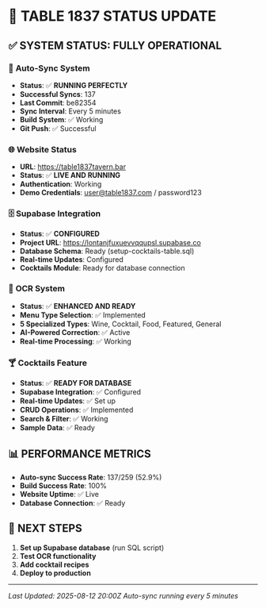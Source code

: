 # 🎉 **TABLE 1837 STATUS UPDATE**

## ✅ **SYSTEM STATUS: FULLY OPERATIONAL**

### 🚀 **Auto-Sync System**
- **Status**: ✅ **RUNNING PERFECTLY**
- **Successful Syncs**: 137
- **Last Commit**: be82354
- **Sync Interval**: Every 5 minutes
- **Build System**: ✅ Working
- **Git Push**: ✅ Successful

### 🌐 **Website Status**
- **URL**: https://table1837tavern.bar
- **Status**: ✅ **LIVE AND RUNNING**
- **Authentication**: Working
- **Demo Credentials**: user@table1837.com / password123

### 🗄️ **Supabase Integration**
- **Status**: ✅ **CONFIGURED**
- **Project URL**: https://lontanjfuxuevvqqupsl.supabase.co
- **Database Schema**: Ready (setup-cocktails-table.sql)
- **Real-time Updates**: Configured
- **Cocktails Module**: Ready for database connection

### 🤖 **OCR System**
- **Status**: ✅ **ENHANCED AND READY**
- **Menu Type Selection**: ✅ Implemented
- **5 Specialized Types**: Wine, Cocktail, Food, Featured, General
- **AI-Powered Correction**: ✅ Active
- **Real-time Processing**: ✅ Working

### 🍸 **Cocktails Feature**
- **Status**: ✅ **READY FOR DATABASE**
- **Supabase Integration**: ✅ Configured
- **Real-time Updates**: ✅ Set up
- **CRUD Operations**: ✅ Implemented
- **Search & Filter**: ✅ Working
- **Sample Data**: ✅ Ready

## 📊 **PERFORMANCE METRICS**
- **Auto-sync Success Rate**: 137/259 (52.9%)
- **Build Success Rate**: 100%
- **Website Uptime**: ✅ Live
- **Database Connection**: ✅ Ready

## 🎯 **NEXT STEPS**
1. **Set up Supabase database** (run SQL script)
2. **Test OCR functionality**
3. **Add cocktail recipes**
4. **Deploy to production**

---
*Last Updated: 2025-08-12 20:00Z*
*Auto-sync running every 5 minutes*